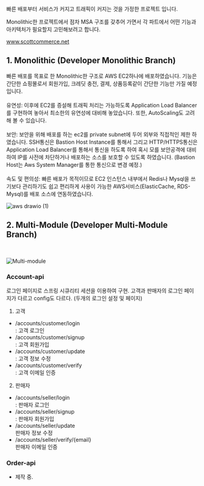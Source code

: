 빠른 배포부터 서비스가 커지고 트래픽이 커지는 것을 가정한 프로젝트 입니다. 

Monolithic한 프로젝트에서 점차 MSA 구조를 갖추어 가면서 각 파트에서 어떤 기능과 아키텍처가 필요할지 고민해보려고 합니다.

www.scottcommerce.net

## 1. Monolithic (Developer Monolithic Branch)
빠른 배포를 목표로 한 Monolithic한 구조로 AWS EC2하나에 배포하였습니다.
기능은 간단한 쇼핑몰로서 회원가입, 크레딧 충전, 결제, 상품등록같이 간단한 기능만 가질 예정 입니다.
<br><br>
 유연성: 이후에 EC2를 증설해 트래픽 처리는 가능하도록 Application Load Balancer를 구현하여 놓아서 최소한의 유연성에 대비해 놓았습니다. 또한, AutoScaling도 고려해 볼 수 있습니다.
<br><br>
 보안: 보안을 위해 배포를 하는 ec2를 private subnet에 두어 외부와 직접적인 제한 하였습니다. SSH통신은 Bastion Host Instance를 통해서 그리고 HTTP/HTTPS통신은 Application Load Balancer를 통해서 통신을 하도록 하여 혹시 모를 보안공격에 대비하여 IP를 사전에 차단하거나 배포하는 소스를 보호할 수 있도록 하였습니다. (Bastion Host는 Aws System Manager를 통한 통신으로 변경 예정.)
<br><br>
 속도 및 편의성: 빠른 배포가 목적이므로 EC2 인스턴스 내부에서 Redis나 Mysql을 쓰기보다 관리하기도 쉽고 편리하게 사용이 가능한 AWS서비스(ElasticCache, RDS-Mysql)를 배포 소스에 연동하였습니다. 

![aws drawio (1)](https://github.com/ScottSung7/CommercialPractice/assets/98432596/045f694e-362e-437f-adab-6fe19751a740)

## 2. Multi-Module (Developer Multi-Module Branch)
<br>

![Multi-module](https://github.com/ScottSung7/CommercialPractice/assets/98432596/19207d55-2a99-48c9-8bb1-4242a235d978)


### Account-api
로그인 페이지로 스프링 시큐리티 세션을 이용하여 구현.
고객과 판매자의 로그인 페이지가 다르고 config도 다르다. (두개의 로그인 설정 및 페이지)

1. 고객
  - /accounts/customer/login
  <br>: 고객 로그인
  - /accounts/customer/signup
  <br>: 고객 회원가입
  - /accounts/customer/update
  <br>: 고객 정보 수정
  - /accounts/customer/verify
  <br>: 고객 이메일 인증

2. 판매자
  - /accounts/seller/login
  <br>: 판매자 로그인 
  - /accounts/seller/signup
  <br>: 판매자 회원가입
  - /accounts/seller/update
  <br> 판매자 정보 수정
  - /accounts/seller/verify/{email}
  <br> 판매자 이메일 인증

### Order-api
- 제작 중.
